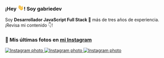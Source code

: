<h3>¡Hey <img src="https://raw.githubusercontent.com/ABSphreak/ABSphreak/master/gifs/Hi.gif" width="20px" decondig="async">! Soy gabriedev</h3>

<p>Soy <strong>Desarrollador JavaScript Full Stack 🚀</strong> más de tres años de experiencia.<br />¡Revisa mi contenido 👇!</p>

### 📸 Mis últimas fotos en [mi Instagram](https://instagram.com/gabrie.dev)


<a href='https://instagram.com/p/CxTmOF6vN8M' target='_blank'>
  <img width='20%' src='https://instagram.flhr13-1.fna.fbcdn.net/v/t51.2885-15/378565944_323878180141713_8920720304536029091_n.jpg?stp=dst-jpg_e15&_nc_ht=instagram.flhr13-1.fna.fbcdn.net&_nc_cat=109&_nc_ohc=TMmLeH50SsUAX8KonQs&edm=APU89FABAAAA&ccb=7-5&oh=00_AfC8KnYeuSv-MBT2JwIb_tNz9D4REYfESz5J3xPmP4E3Ww&oe=651EAA58&_nc_sid=bc0c2c' alt='Instagram photo' />
</a>
<a href='https://instagram.com/p/CxLlYVlupp3' target='_blank'>
  <img width='20%' src='https://instagram.flhr13-1.fna.fbcdn.net/v/t51.2885-15/377997579_196784406648750_7872949112471886655_n.webp?stp=dst-jpg_e35&_nc_ht=instagram.flhr13-1.fna.fbcdn.net&_nc_cat=106&_nc_ohc=0UN0bvy0xqgAX8nk_QW&edm=APU89FABAAAA&ccb=7-5&oh=00_AfA1gCRkgw6fV_gwFoxvqrwo-3YUfumLt102SdgLFU-6Kg&oe=651E155B&_nc_sid=bc0c2c' alt='Instagram photo' />
</a>
<a href='https://instagram.com/p/CxIn_Irugo4' target='_blank'>
  <img width='20%' src='https://instagram.flhr13-1.fna.fbcdn.net/v/t51.2885-15/376780815_821779196307492_4053583912414574279_n.jpg?stp=dst-jpg_e15&_nc_ht=instagram.flhr13-1.fna.fbcdn.net&_nc_cat=100&_nc_ohc=tAgLaq3EtB0AX9oQLu0&edm=APU89FABAAAA&ccb=7-5&oh=00_AfCqQPs3dhDpYVMEsy3IaXAA5HlmwJFwibBGp0-VvUiaAw&oe=651CE7C3&_nc_sid=bc0c2c' alt='Instagram photo' />
</a>
